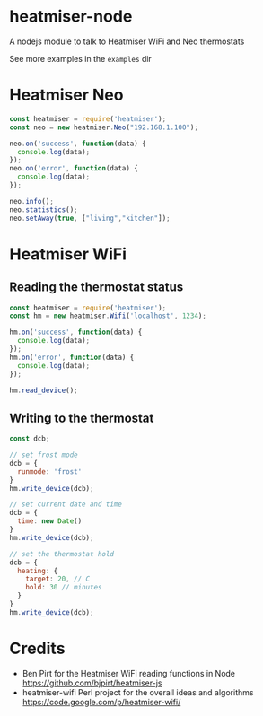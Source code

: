 heatmiser-node
==============

A nodejs module to talk to Heatmiser WiFi and Neo thermostats

See more examples in the `examples` dir

# Heatmiser Neo
```js
const heatmiser = require('heatmiser');
const neo = new heatmiser.Neo("192.168.1.100");

neo.on('success', function(data) {
  console.log(data);
});
neo.on('error', function(data) {
  console.log(data);
});

neo.info();
neo.statistics();
neo.setAway(true, ["living","kitchen"]);
```

# Heatmiser WiFi

## Reading the thermostat status
```js
const heatmiser = require('heatmiser');
const hm = new heatmiser.Wifi('localhost', 1234);

hm.on('success', function(data) {
  console.log(data);
});
hm.on('error', function(data) {
  console.log(data);
});

hm.read_device();
```

## Writing to the thermostat
```js
const dcb;

// set frost mode
dcb = {
  runmode: 'frost'
}
hm.write_device(dcb);

// set current date and time
dcb = {
  time: new Date()
}
hm.write_device(dcb);

// set the thermostat hold
dcb = {
  heating: {
    target: 20, // C
    hold: 30 // minutes
  }
}
hm.write_device(dcb);
```
# Credits

* Ben Pirt for the Heatmiser WiFi reading functions in Node https://github.com/bjpirt/heatmiser-js
* heatmiser-wifi Perl project for the overall ideas and algorithms https://code.google.com/p/heatmiser-wifi/

